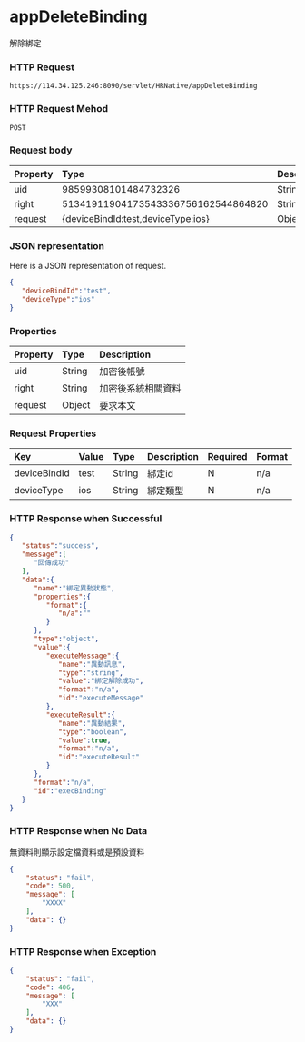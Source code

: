 # appDeleteBinding
解除綁定

### HTTP Request
```
https://114.34.125.246:8090/servlet/HRNative/appDeleteBinding
```

### HTTP Request Mehod
```
POST
```


### Request body
| Property | Type | Description |
|:---------|:-----|:------------|
| uid | 98599308101484732326 | String | 需透過appLogin取得
| right | 51341911904173543336756162544864820 | String | 需透過appLogin取得 |
| request | {deviceBindId:test,deviceType:ios} | Object | 查詢條件

### JSON representation
Here is a JSON representation of request.
```json
{
   "deviceBindId":"test",
   "deviceType":"ios"
}
```

### Properties
| Property | Type | Description |
|:---------|:-----|:------------|
| uid   | String | 加密後帳號 |
| right | String | 加密後系統相關資料 |
| request | Object | 要求本文 |

### Request Properties
| Key | Value | Type | Description | Required | Format |
|:----------|:-------------|:-----|:------------|:------------|:------------|
| deviceBindId | test | String | 綁定id | N | n/a |
| deviceType | ios | String | 綁定類型 | N | n/a |

### HTTP Response when Successful
```json
{
   "status":"success",
   "message":[
      "回傳成功"
   ],
   "data":{
      "name":"綁定異動狀態",
      "properties":{
         "format":{
            "n/a":""
         }
      },
      "type":"object",
      "value":{
         "executeMessage":{
            "name":"異動訊息",
            "type":"string",
            "value":"綁定解除成功",
            "format":"n/a",
            "id":"executeMessage"
         },
         "executeResult":{
            "name":"異動結果",
            "type":"boolean",
            "value":true,
            "format":"n/a",
            "id":"executeResult"
         }
      },
      "format":"n/a",
      "id":"execBinding"
   }
}
```

### HTTP Response when No Data
無資料則顯示設定檔資料或是預設資料
```json
{
    "status": "fail",
    "code": 500,
    "message": [
        "XXXX"
    ],
    "data": {}
}
```

### HTTP Response when Exception
```json
{
    "status": "fail",
    "code": 406,
    "message": [
        "XXX"
    ],
    "data": {}
}
```
